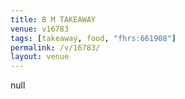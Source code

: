 ```yaml
---
title: B M TAKEAWAY
venue: v16783
tags: [takeaway, food, "fhrs:661908"]
permalink: /v/16783/
layout: venue
---
```

null